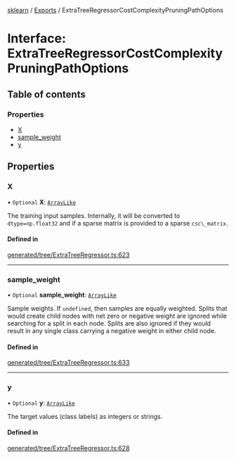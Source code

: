 [sklearn](../readme.md) / [Exports](../modules.md) / ExtraTreeRegressorCostComplexityPruningPathOptions

# Interface: ExtraTreeRegressorCostComplexityPruningPathOptions

## Table of contents

### Properties

- [X](ExtraTreeRegressorCostComplexityPruningPathOptions.md#x)
- [sample\_weight](ExtraTreeRegressorCostComplexityPruningPathOptions.md#sample_weight)
- [y](ExtraTreeRegressorCostComplexityPruningPathOptions.md#y)

## Properties

### X

• `Optional` **X**: [`ArrayLike`](../modules.md#arraylike)

The training input samples. Internally, it will be converted to `dtype=np.float32` and if a sparse matrix is provided to a sparse `csc\_matrix`.

#### Defined in

[generated/tree/ExtraTreeRegressor.ts:623](https://github.com/transitive-bullshit/scikit-learn-ts/blob/367336a/packages/sklearn/src/generated/tree/ExtraTreeRegressor.ts#L623)

___

### sample\_weight

• `Optional` **sample\_weight**: [`ArrayLike`](../modules.md#arraylike)

Sample weights. If `undefined`, then samples are equally weighted. Splits that would create child nodes with net zero or negative weight are ignored while searching for a split in each node. Splits are also ignored if they would result in any single class carrying a negative weight in either child node.

#### Defined in

[generated/tree/ExtraTreeRegressor.ts:633](https://github.com/transitive-bullshit/scikit-learn-ts/blob/367336a/packages/sklearn/src/generated/tree/ExtraTreeRegressor.ts#L633)

___

### y

• `Optional` **y**: [`ArrayLike`](../modules.md#arraylike)

The target values (class labels) as integers or strings.

#### Defined in

[generated/tree/ExtraTreeRegressor.ts:628](https://github.com/transitive-bullshit/scikit-learn-ts/blob/367336a/packages/sklearn/src/generated/tree/ExtraTreeRegressor.ts#L628)
